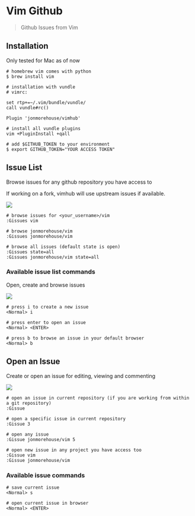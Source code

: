 # Vim Github

> Github Issues from Vim

## Installation

Only tested for Mac as of now

```
# homebrew vim comes with python 
$ brew install vim 

# installation with vundle
# vimrc:

set rtp+=~/.vim/bundle/vundle/
call vundle#rc()

Plugin 'jonmorehouse/vimhub'

# install all vundle plugins
vim +PluginInstall +qall

# add $GITHUB_TOKEN to your environment
$ export GITHUB_TOKEN="YOUR ACCESS TOKEN"

```

## Issue List

Browse issues for any github repository you have access to

If working on a fork, vimhub will use upstream issues if available.

<img src='http://cl.ly/image/2a0R2M1s080v/temp.png' />

```
# browse issues for <your_username>/vim
:Gissues vim 

# browse jonmorehouse/vim
:Gissues jonmorehouse/vim 

# browse all issues (default state is open)
:Gissues state=all
:Gissues jonmorehouse/vim state=all

```


### Available issue list commands

Open, create and browse issues

<img src='http://cl.ly/image/2a0R2M1s080v/temp.png' />

```
# press i to create a new issue
<Normal> i

# press enter to open an issue
<Normal> <ENTER>

# press b to browse an issue in your default browser 
<Normal> b

```
## Open an Issue

Create or open an issue for editing, viewing and commenting

<img src='http://cl.ly/image/383A0w0U1W2e/temp.png' />

```
# open an issue in current repository (if you are working from within a git repository)
:Gissue

# open a specific issue in current repository
:Gissue 3

# open any issue
:Gissue jonmorehouse/vim 5

# open new issue in any project you have access too
:Gissue vim
:Gissue jonmorehouse/vim

```

### Available issue commands

```
# save current issue
<Normal> s

# open current issue in browser
<Normal> <ENTER>

```





